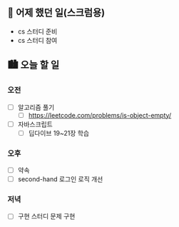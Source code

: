 ## 🌃 어제 했던 일(스크럼용)

- cs 스터디 준비
- cs 스터디 참여

## 🏙️ 오늘 할 일

### 오전

- [ ] 알고리즘 풀기
  - [ ] https://leetcode.com/problems/is-object-empty/
- [ ] 자바스크립트
  - [ ] 딥다이브 19~21장 학습

### 오후 

- [ ] 약속
- [ ] second-hand 로그인 로직 개선

### 저녁

- [ ] 구현 스터디 문제 구현
